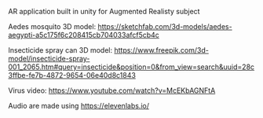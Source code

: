 AR application built in unity for Augmented Realisty subject

Aedes mosquito 3D model:  https://sketchfab.com/3d-models/aedes-aegypti-a5c175f6c208415cb704033afcf5cb4c

Insecticide spray can 3D model:  https://www.freepik.com/3d-model/insecticide-spray-001_2065.htm#query=insecticide&position=0&from_view=search&uuid=28c3ffbe-fe7b-4872-9654-06e40d8c1843

Virus video: https://www.youtube.com/watch?v=McEKbAGNFtA

Audio are made using https://elevenlabs.io/
